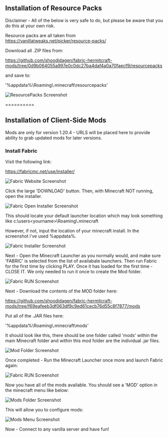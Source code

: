 
## Installation of Resource Packs

Disclaimer - All of the below is very safe to do, but please be aware that you do this at your own risk.

Resource packs are all taken from https://vanillatweaks.net/picker/resource-packs/

Download all .ZIP files from:

https://github.com/shoodidagen/fabric-hermitcraft-mods/tree/0d9b064055a997e0c0dc27ba4daf4a0a70faecf9/resourcepacks 

and save to:

'%appdata%\Roaming\\.minecraft\resourcepacks'

![ResourcePacks Screenshot](https://github.com/shoodidagen/fabric-hermitcraft-mods/blob/a2276febe10d672135db371769c757fd4157f3d3/screenshots/resourcepacks-screenshot.png)

==========

## Installation of Client-Side Mods

Mods are only for version 1.20.4 - URLS will be placed here to provide ability to grab updated mods for later versions.

### Install Fabric

Visit the following link:

https://fabricmc.net/use/installer/

![Fabric Website Screenshot](https://github.com/shoodidagen/fabric-hermitcraft-mods/blob/b4c76342f8bfaeaef58be71c8ab6c48939f3fe75/screenshots/Fabric-Website.png)

Click the large 'DOWNLOAD' button. Then, with Minecraft NOT running, open the installer.

![Fabric Open Installer Screenshot](https://github.com/shoodidagen/fabric-hermitcraft-mods/blob/69fd2b14008438632c4c527e6c640773b614ad54/screenshots/OpenFabricInstaller.png)

This should locate your default launcher location which may look something like c:\users\<yourname>\Roaming\\.minecraft

However, if not, input the location of your minecraft install. In the screenshot i've used %appdata%.

![Fabric Installer Screenshot](https://github.com/shoodidagen/fabric-hermitcraft-mods/blob/918df9406ee6219335fd8ec3cc1ec115bb251a14/screenshots/FabricInstaller.png)

Next - Open the Minecraft Launcher as you normally would, and make sure 'FABRIC' is selected from the list of availabale launchers. Then run Fabric for the first time by clicking PLAY. Once it has loaded for the first time - CLOSE IT. We only needed to run it once to create the Mod folder.

![Fabric RUN Screenshot](https://github.com/shoodidagen/fabric-hermitcraft-mods/blob/d484ce4052668cdff702afbb1a86a26af8350db8/screenshots/Launch-Fabric.png)

Next - Download the contents of the MOD folder here:

https://github.com/shoodidagen/fabric-hermitcraft-mods/tree/f69eafeeb3df063df9c9ed61cecb76d55c8f7877/mods

Put all of the .JAR files here:

'%appdata%\Roaming\\.minecraft\mods'

It should look like this, there should be one folder called 'mods' within the main Minecraft folder and within this mod folder are the individual .jar files.

![Mod Folder Screenshot](https://github.com/shoodidagen/fabric-hermitcraft-mods/blob/dec1b91a2656023b90a594fa1de33a7bb2569e8b/screenshots/mods%20folder.png)

Once completed - Run the Minecraft Launcher once more and launch Fabric again:


![Fabric RUN Screenshot](https://github.com/shoodidagen/fabric-hermitcraft-mods/blob/d484ce4052668cdff702afbb1a86a26af8350db8/screenshots/Launch-Fabric.png)

Now you have all of the mods available. You should see a 'MOD' option in the minecraft menu like below:

![Mods Folder Screenshot](https://github.com/shoodidagen/fabric-hermitcraft-mods/blob/4c8afc1392bbe9f89e3b2f5fbfbe8610ca431de8/screenshots/ModsOption.png)

This will allow you to configure mods:

![Mods Menu Screenshot](https://github.com/shoodidagen/fabric-hermitcraft-mods/blob/319f805add84ad0dbf74841156ecc829f152e977/screenshots/Mods%20Menu.png)

Now - Connect to any vanilla server and have fun!
